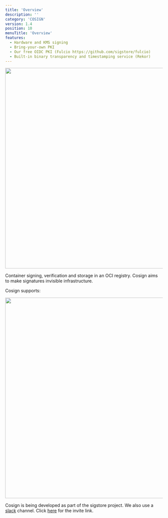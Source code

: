 ```yaml
---
title: 'Overview'
description: ''
category: 'COSIGN'
version: 1.4
position: 10
menuTitle: 'Overview'
features:
  - Hardware and KMS signing
  - Bring-your-own PKI
  - Our free OIDC PKI (Fulcio https://github.com/sigstore/fulcio)
  - Built-in binary transparency and timestamping service (Rekor)
---
```


<img src="/cosign_overview_v1.jpg" class="light-img" width="1280" height="640" alt=""/>

Container signing, verification and storage in an OCI registry. Cosign aims to make signatures invisible infrastructure.

Cosign supports:

<list :items="features" type="info"></list>

<img src="/cosign.gif" class="light-img" width="1280" height="640" alt=""/>

Cosign is being developed as part of the sigstore project. We also use a <a href="https://sigstore.slack.com/" target="_blank">slack</a> channel. Click <a href="https://join.slack.com/t/sigstore/shared_invite/zt-mhs55zh0-XmY3bcfWn4XEyMqUUutbUQ" target="_blank">here</a> for the invite link.